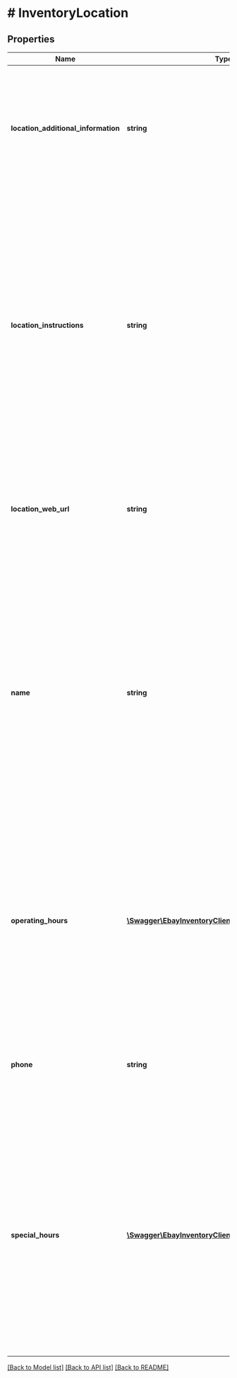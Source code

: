 # # InventoryLocation

## Properties

Name | Type | Description | Notes
------------ | ------------- | ------------- | -------------
**location_additional_information** | **string** | This text field is used by the merchant to provide/update additional information about an inventory location. Whatever text is passed in this field will replace the current text string defined for this field. If the text will not change, the same text should be passed in once again. Max length: 256 | [optional]
**location_instructions** | **string** | This text field is generally used by the merchant to provide/update special pickup instructions for a store inventory location. Although this field is optional, it is recommended that merchants provide this field to create a pleasant and easy pickup experience for In-Store Pickup and Click and Collect orders. If this field is not included in the call request payload, eBay will use the default pickup instructions contained in the merchant&#39;s profile (if available). Whatever text is passed in this field will replace the current text string defined for this field. If the text will not change, the same text should be passed in once again. Max length: 1000 | [optional]
**location_web_url** | **string** | This text field is used by the merchant to provide/update the Website address (URL) associated with the inventory location. The URL that is passed in this field will replace any other URL that may be defined for this field. Max length: 512 | [optional]
**name** | **string** | This text field is used by the merchant to update the name of the inventory location. This name should be a human-friendly name as it will be in In-Store Pickup and Click and Collect listings. A name is not required for warehouse inventory locations. For store inventory locations, this field is not immediately required, but will be required before an offer enabled with the In-Store Pickup or Click and Collect capability can be published. So, if the seller omitted this field in the createInventoryLocation call, it is required for an updateInventoryLocation call. The name that is passed in this field will replace any other name that may be defined for this field. | [optional]
**operating_hours** | [**\Swagger\EbayInventoryClient\Model\OperatingHours[]**](OperatingHours.md) | This container is used to provide/update the regular operating hours for a store location during the days of the week. A dayOfWeekEnum field and an intervals container will be needed for each day of the week that the store location is open. Note that if operating hours are already set for an inventory location for a specific day of the week, whatever is set through an updateInventoryLocation call will override those existing hours. | [optional]
**phone** | **string** | This text field is used by the merchant to provide/update the phone number for the inventory location. The phone number that is passed in this field will replace any other phone number that may be defined for this field. Max length: 36 | [optional]
**special_hours** | [**\Swagger\EbayInventoryClient\Model\SpecialHours[]**](SpecialHours.md) | This container is used to provide/update the special operating hours for a store location on a specific date, such as a holiday. The special hours specified for the specific date will override the normal operating hours for that particular day of the week. If special hours have already been set up for an inventory location, specifying special hours through an updateInventoryLocation call will only add to the list, unless the date(s) used are the same special date(s) already set up, in which case, the special hours set up through the updateInventoryLocation call will override the existing special hours. | [optional]

[[Back to Model list]](../../README.md#models) [[Back to API list]](../../README.md#endpoints) [[Back to README]](../../README.md)
